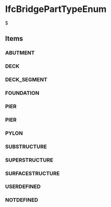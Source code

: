 # IfcBridgePartTypeEnum

$

## Items

### ABUTMENT


### DECK


### DECK_SEGMENT


### FOUNDATION


### PIER


### PIER


### PYLON


### SUBSTRUCTURE


### SUPERSTRUCTURE


### SURFACESTRUCTURE


### USERDEFINED


### NOTDEFINED


